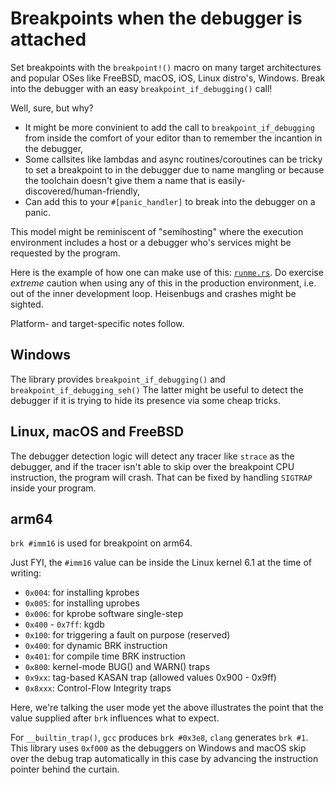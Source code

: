 # Breakpoints when the debugger is attached

Set breakpoints with the `breakpoint!()` macro on many target architectures
and popular OSes like FreeBSD, macOS, iOS, Linux distro's, Windows. Break into
the debugger with an easy `breakpoint_if_debugging()` call!

Well, sure, but why?

* It might be more convinient to add the call to `breakpoint_if_debugging` from inside
  the comfort of your editor than to remember the incantion in the debugger,
* Some callsites like lambdas and async routines/coroutines can be tricky to set a
  breakpoint to in the debugger due to name mangling or because the toolchain doesn't
  give them a name that is easily-discovered/human-friendly,
* Can add this to your `#[panic_handler]` to break into the debugger on a panic.

This model might be reminiscent of "semihosting" where the execution environment
includes a host or a debugger who's services might be requested by the program.

Here is the example of how one can make use of this: [`runme.rs`](src/bin/runme.rs).
Do exercise *extreme* caution when using any of this in the production environment, i.e.
out of the inner development loop. Heisenbugs and crashes might be sighted.

Platform- and target-specific notes follow.

## Windows

The library provides `breakpoint_if_debugging()` and `breakpoint_if_debugging_seh()`
The latter might be useful to detect the debugger if it is trying to hide its presence
via some cheap tricks.

## Linux, macOS and FreeBSD

The debugger detection logic will detect any tracer like `strace` as the debugger, and
if the tracer isn't able to skip over the breakpoint CPU instruction, the program will
crash. That can be fixed by handling `SIGTRAP` inside your program.

## arm64

`brk #imm16` is used for breakpoint on arm64.

Just FYI, the `#imm16` value can be inside the Linux kernel 6.1
at the time of writing:

* `0x004`: for installing kprobes
* `0x005`: for installing uprobes
* `0x006`: for kprobe software single-step
* `0x400` - `0x7ff`: kgdb
* `0x100`: for triggering a fault on purpose (reserved)
* `0x400`: for dynamic BRK instruction
* `0x401`: for compile time BRK instruction
* `0x800`: kernel-mode BUG() and WARN() traps
* `0x9xx`: tag-based KASAN trap (allowed values 0x900 - 0x9ff)
* `0x8xxx`: Control-Flow Integrity traps

Here, we're talking the user mode yet the above illustrates the point
that the value supplied after `brk` influences what to expect.

For `__builtin_trap()`, `gcc` produces `brk #0x3e8`, `clang` generates `brk #1`.
This library uses `0xf000` as the debuggers on Windows and macOS skip over the debug
trap automatically in this case by advancing the instruction pointer behind the
curtain.
